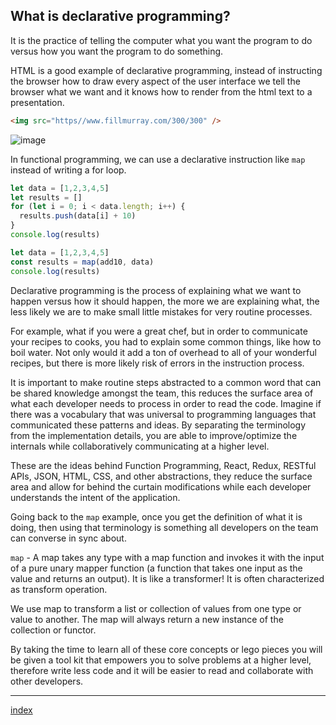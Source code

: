 ## What is declarative programming?

It is the practice of telling the computer what you want the program to do versus how you want the program to do something.

HTML is a good example of declarative programming, instead of instructing the browser how to draw every aspect of the user interface we tell the browser what we want and it knows how to render from the html text to a presentation.

``` html
<img src="https//www.fillmurray.com/300/300" />
```

![image](https://www.fillmurray.com/300/300)

In functional programming, we can use a declarative instruction like `map` instead of writing a for loop.

``` js
let data = [1,2,3,4,5]
let results = []
for (let i = 0; i < data.length; i++) {
  results.push(data[i] + 10)
}
console.log(results)
```

``` js
let data = [1,2,3,4,5]    
const results = map(add10, data)
console.log(results)
```

Declarative programming is the process of explaining what we want to happen versus how it should happen, the more we are explaining what, the less likely we are to make small little mistakes for very routine processes.

For example, what if you were a great chef, but in order to communicate your recipes to cooks, you had to explain some common things, like how to boil water. Not only would it add a ton of overhead to all of your wonderful recipes, but there is more likely risk of errors in the instruction process.

It is important to make routine steps abstracted to a common word that can be shared knowledge amongst the team, this reduces the surface area of what each developer needs to process in order to read the code. Imagine if there was a vocabulary that was universal to programming languages that communicated these patterns and ideas. By separating the terminology from the implementation details, you are able to improve/optimize the internals while collaboratively communicating at a higher level.

These are the ideas behind Function Programming, React, Redux, RESTful APIs, JSON, HTML, CSS, and other abstractions, they reduce the surface area and allow for behind the curtain modifications while each developer understands the intent of the application.

Going back to the `map` example, once you get the definition of what it is doing, then using that terminology is something all developers on the team can converse in sync about.

`map` - A map takes any type with a map function and invokes it with the input of a pure unary mapper function (a function that takes one input as the value and returns an output). It is like a transformer! It is often characterized as transform operation.

We use map to transform a list or collection of values from one type or value to another. The map will always return a new instance of the collection or functor.

By taking the time to learn all of these core concepts or lego pieces you will be given a tool kit that empowers you to solve problems at a higher level, therefore write less code and it will be easier to read and collaborate with other developers.



---
[index](/)
